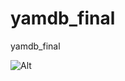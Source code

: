 # yamdb_final
yamdb_final

![Alt](https://github.com/evgenlit/yamdb_final/actions/workflows/yamdb_workflow/badge.svg 'Actions Status')
